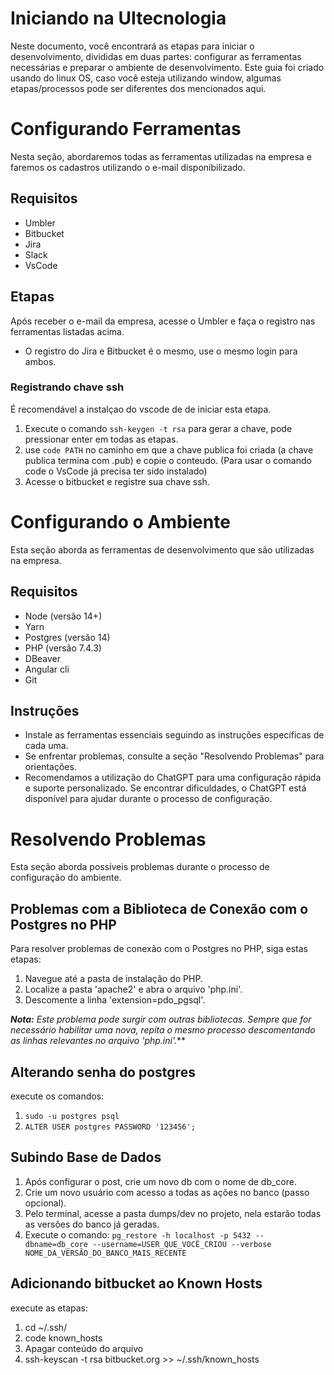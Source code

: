 # Iniciando na UItecnologia
  Neste documento, você encontrará as etapas para iniciar o desenvolvimento, divididas em duas partes: 
configurar as ferramentas necessárias e preparar o ambiente de desenvolvimento. Este guia foi criado usando do linux OS, caso você esteja utilizando window, algumas etapas/processos pode ser diferentes dos mencionados aqui.

# Configurando Ferramentas
Nesta seção, abordaremos todas as ferramentas utilizadas na empresa e faremos os cadastros utilizando o e-mail disponibilizado.

## Requisitos
* Umbler
* Bitbucket
* Jira
* Slack
* VsCode

## Etapas
Após receber o e-mail da empresa, acesse o Umbler e faça o registro nas ferramentas listadas acima.

* O registro do Jira e Bitbucket é o mesmo, use o mesmo login para ambos.

### Registrando chave ssh 
É recomendável a instalçao do vscode de de iniciar esta etapa.
1. Execute o comando `ssh-keygen -t rsa` para gerar a chave, pode pressionar enter em todas as etapas.
2. use `code PATH` no caminho em que a chave publica foi criada (a chave publica termina com .pub) e copie o conteudo. (Para usar o comando code o VsCode já precisa ter sido instalado)
3. Acesse o bitbucket e registre sua chave ssh.

# Configurando o Ambiente
Esta seção aborda as ferramentas de desenvolvimento que são utilizadas na empresa.

## Requisitos
* Node (versão 14+)
* Yarn
* Postgres (versão 14)
* PHP (versão 7.4.3)
* DBeaver
* Angular cli
* Git

## Instruções
* Instale as ferramentas essenciais seguindo as instruções específicas de cada uma.
* Se enfrentar problemas, consulte a seção "Resolvendo Problemas" para orientações.
* Recomendamos a utilização do ChatGPT para uma configuração rápida e suporte personalizado. Se encontrar dificuldades, o ChatGPT está disponível para ajudar durante o processo de configuração.

# Resolvendo Problemas
Esta seção aborda possíveis problemas durante o processo de configuração do ambiente.

## Problemas com a Biblioteca de Conexão com o Postgres no PHP

Para resolver problemas de conexão com o Postgres no PHP, siga estas etapas:

1. Navegue até a pasta de instalação do PHP.
2. Localize a pasta 'apache2' e abra o arquivo 'php.ini'.
3. Descomente a linha 'extension=pdo_pgsql'.

***Nota:** Este problema pode surgir com outras bibliotecas. Sempre que for necessário habilitar uma nova, repita o mesmo processo descomentando as linhas relevantes no arquivo 'php.ini'.***

## Alterando senha do postgres
execute os comandos:
1. `sudo -u postgres psql`
2. `ALTER USER postgres PASSWORD '123456';`

## Subindo Base de Dados
1. Após configurar o post, crie um novo db com o nome de db_core.
2. Crie um novo usuário com acesso a todas as ações no banco (passo opcional).
3. Pelo terminal, acesse a pasta dumps/dev no projeto, nela estarão todas as versões do banco já geradas.
4. Execute o comando:
  `pg_restore -h localhost -p 5432 --dbname=db_core --username=USER_QUE_VOCÊ_CRIOU --verbose NOME_DA_VERSÃO_DO_BANCO_MAIS_RECENTE`

## Adicionando bitbucket ao Known Hosts
execute as etapas:
1. cd ~/.ssh/
2. code known_hosts
3. Apagar conteúdo do arquivo
4. ssh-keyscan -t rsa bitbucket.org >> ~/.ssh/known_hosts












